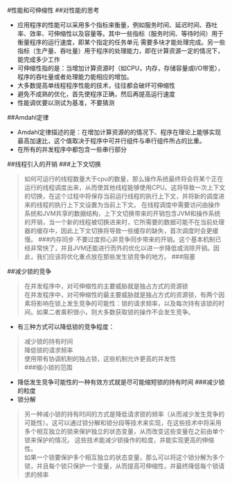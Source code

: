 #性能和可伸缩性
##对性能的思考
- 应用程序的性能可以采用多个指标来衡量，例如服务时间、延迟时间、吞吐率、效率、可伸缩性以及容量等。其中一些指标（服务时间、等待时间）用于衡量程序的运行速度，即某个指定的任务单元
需要多块才能处理完成。另一些指标（生产量、吞吐量）用于程序的处理能力，即在计算资源一定的情况下，能完成多少工作
- 可伸缩性指的是：当增加计算资源时（如CPU，内存，存储容量或I/O带宽），程序的吞吐量或者处理能力能相应的增加。
- 大多数提高单线程程序性能的技术，往往都会破坏可伸缩性
- 避免不成熟的优化，首先使程序正确，然后再提高运行速度
- 性能调优要以测试为基准，不要猜测

##Amdahl定律
- Amdahl定律描述的是：在增加计算资源的的情况下、程序在理论上能够实现最高加速比，这个值取决于程序中可并行组件与串行组件所占的比重。
- 在所有的并发程序中都包含一些串行部分

##线程引入的开销
###上下文切换
>如何可运行的线程数量大于cpu的数量，那么操作系统最终将会将某个正在运行的线程调度出来，从而使其他线程能够使用CPU。这将导致一次上下文的切换，在这个过程中将保存当前运行线程的执行上下文，并将新的调度进来的线程的执行上下文设置为当前上下文。
>在线程调度中需要访问由操作系统和JVM共享的数据结构，上下文切换带来的开销包含JVM和操作系统的开销，当一个新的线程被切换进来时，它所需要的数据可能不在当前处理器的缓存中，因此上下文切换将导致一些缓存的缺失，首次调度时会更缓慢。
###内存同步
>不要过度担心非竞争同步带来的开销。这个基本机制已经非常快了，并且JVM还能进行而外的优化以进一步降低或消除开销。因此，我们应该将优化重点放在那些发生锁竞争的地方。
###阻塞

##减少锁的竞争
>在并发程序中，对可伸缩性的主要威胁就是独占方式的资源锁<br>
>在并发程序中，对可伸缩性的最主要威胁就是独占方式的资源锁，有两个因素将影响在锁上发生竞争的可能性：锁的请求频率，以及每次持有该锁的时间。如果二者乘积很小，则大多数获取锁的操作不会发生竞争。
- 有三种方式可以降低锁的竞争程度：
>减少锁的持有时间<br>
>降低锁的请求频率<br>
>使用带有协调机制的独占锁，这些机制允许更高的并发性<br>
###缩小锁的范围
- 降低发生竞争可能性的一种有效方式就是尽可能缩短锁的持有时间
###减少锁的粒度
- 锁分解
>另一种减小锁的持有时间的方式是降低请求锁的频率（从而减少发生竞争的可能性）。这可以通过锁分解和锁分段等技术来实现，在这些技术中将采用多个相互独立的锁来保护独立的状态变量，从而改变这些变量在之前由单个锁来保护的情况，
这些技术能减少锁操作的粒度，并能实现更高的伸缩性。<br>
>如果一个锁要保护多个相互独立的状态变量，那么可以将这个锁分解为多个锁，并且每个锁只保护一个变量，从而提高可伸缩性，并最终降低每个锁请求的频率
